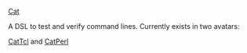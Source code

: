 [Cat](Cat.md)

A DSL to test and verify command lines. Currently exists in two avatars:

[CatTcl](CatTcl.md) and [CatPerl](CatPerl.md)